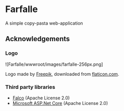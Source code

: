 # Farfalle

A simple copy-pasta web-application

## Acknowledgements

### Logo

![Farfalle/wwwroot/images/farfalle-256px.png]

Logo made by [Freepik](https://www.flaticon.com/authors/freepik), downloaded from [flaticon.com](https://www.flaticon.com/free-icon/farfalle_4162121).

### Third party libraries

 - [Falco](https://github.com/pimbrouwers/Falco) (Apache License 2.0)
 - [Microsoft ASP.Net Core](https://github.com/dotnet/aspnetcore) (Apache License 2.0)
